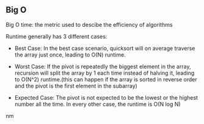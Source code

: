 ## Big O


Big O time: the metric used to descibe the efficiency of algorithms


Runtime generally has 3 different cases:

- Best Case: In the best case scenario, quicksort will on average traverse the array just once, leading to O(N) runtime.

- Worst Case: If the pivot is repeatedly the biggest element in the array, recursion will split the array by 1 each time instead of halving it, leading to O(N^2) runtime.(this can happen if the array is sorted in reverse order and the pivot is the first element in the subarray)

- Expected Case: The pivot is not expected to be the lowest or the highest number all the time. In every other case, the runtime is O(N log N)


nm